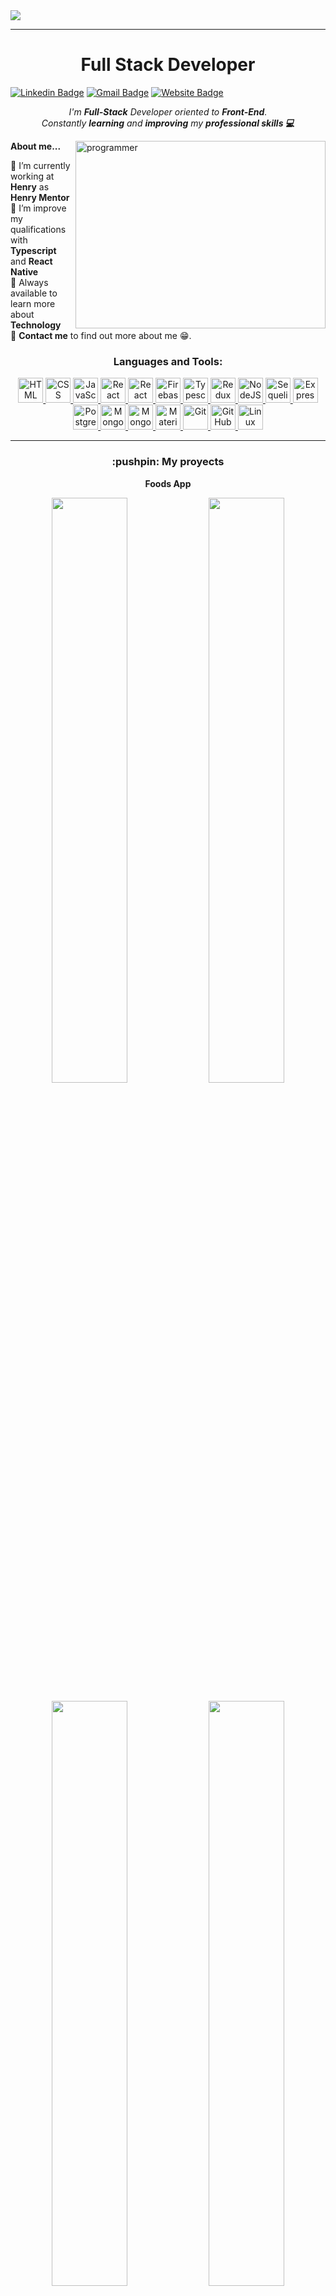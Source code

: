 <img src='https://user-images.githubusercontent.com/86481813/179076835-776d55fb-d243-46d3-845c-cc5209175ed3.gif'/>
<hr/>
<h1 align="center"> Full Stack Developer </h1>
<div>

[![Linkedin Badge](https://img.shields.io/badge/LinkedIn-0077B5?style=for-the-badge&logo=linkedin&logoColor=white)](https://www.linkedin.com/in/genarobercini/)
[![Gmail Badge](https://img.shields.io/badge/Gmail-D14836?style=for-the-badge&logo=gmail&logoColor=white)](mailto:bercinigenaro@gmail.com)
[![Website Badge](https://img.shields.io/badge/Portfolio-18436E?style=for-the-badge&logo=realm&logoColor=ff6f6f)](https://genarobercini.vercel.app/)

</div>
<p align="center">
    <em>
      I'm <b>Full-Stack</b> Developer oriented to <b>Front-End</b>. <br>
      Constantly <b>learning</b> and <b>improving</b> my <b>professional skills 💻</b>
    </em> 
    <br>
  </p>
 <img align="right" width="400px" height="300px" alt="programmer" src="https://user-images.githubusercontent.com/86481813/179087634-d1ce2bc7-59a2-43dd-9324-5579a0faf72c.gif" />
  
  **About me...**
  
  🔷 I’m currently working at **Henry** as **Henry Mentor**<br>
  🔷 I’m improve my qualifications with **Typescript** and **React Native**<br>
  🔷 Always available to learn more about **Technology**<br>
  🔷 **Contact me** to find out more about me 😁.<br>
<h3 align="center">Languages and Tools:</h3>
<p align="center">
<a href="https://developer.mozilla.org/en-US/docs/Web/HTML" target="_blank"> <img src="https://res.cloudinary.com/genaro-bercini/image/upload/v1653669571/Portfolio/Skills/html_bquhfc.png" title='HTML' alt='HTML' width="40" height="40"/> </a>
<a href="https://developer.mozilla.org/en-US/docs/Web/CSS" target="_blank"> <img src="https://res.cloudinary.com/genaro-bercini/image/upload/v1653669552/Portfolio/Skills/css_q6blj8.png" width="40" title='CSS' alt='CSS' height="40"/> </a>
<a href="https://developer.mozilla.org/en-US/docs/Web/JavaScript" target="_blank"> <img src="https://res.cloudinary.com/genaro-bercini/image/upload/v1653669545/Portfolio/Skills/javascript_byjjtt.png" alt="JavaScript" title='JavaScript' width="40" height="40"/> </a>
<a href="https://es.reactjs.org/" target="_blank"> <img src="https://res.cloudinary.com/genaro-bercini/image/upload/v1659160601/Portfolio/Skills/react.png" alt="React" title='React' width="40" height="40"/> </a>
<a href="https://reactnative.dev/" target="_blank"> <img src="https://res.cloudinary.com/genaro-bercini/image/upload/v1653669572/Portfolio/Skills/react_native.png" title='React Native' alt='React Native' width="40" height="40"/> </a>
<a href="https://firebase.google.com/?hl=es" target="_blank"> <img src="https://res.cloudinary.com/genaro-bercini/image/upload/v1659160305/Portfolio/Skills/firebase_v5ieli.png" title='Firebase' alt='Firebase' width="40" height="40"/> </a>
<a href="https://www.typescriptlang.org/" target="_blank"> <img src="https://res.cloudinary.com/genaro-bercini/image/upload/v1653669572/Portfolio/Skills/typescript_b4c5ha.png" title='Typescript' alt='Typescript' width="40" height="40"/> </a>
<a href="https://redux.js.org/" target="_blank"> <img src="https://res.cloudinary.com/genaro-bercini/image/upload/v1653669572/Portfolio/Skills/redux_fmxhjj.png" alt="Redux" title='Redux' width="40" height="40"/> </a>
<a href="https://nodejs.org/en/about/" target="_blank"> <img src="https://res.cloudinary.com/genaro-bercini/image/upload/v1653669571/Portfolio/Skills/nodejs_bgxv7g.png" alt="NodeJS" title='NodeJS' width="40" height="40"/> </a>
<a href="https://sequelize.org/" target="_blank"> <img src="https://res.cloudinary.com/genaro-bercini/image/upload/v1653669572/Portfolio/Skills/sequelize_tfgs7y.png" alt="Sequelize" title='Sequelize' width="40" height="40"/> </a>
<a href="https://expressjs.com/en/" target="_blank"> <img src="https://res.cloudinary.com/genaro-bercini/image/upload/v1653669555/Portfolio/Skills/express_cajcvz.png" alt="Express" title='Express' width="40" height="40"/> </a>
<a href="https://www.postgresql.org/" target="_blank"> <img src="https://res.cloudinary.com/genaro-bercini/image/upload/v1653669571/Portfolio/Skills/postgre_tuhc5q.png" alt="PostgreSQL" title='PostgreSQL' width="40" height="40"/> </a>
<a href="https://www.mongodb.com/" target="_blank"> <img src="https://res.cloudinary.com/genaro-bercini/image/upload/v1653669571/Portfolio/Skills/mongodb_c6g2w4.png" alt="MongoDB" title='MongoDB' width="40" height="40"/> </a>
<a href="https://mongoosejs.com/" target="_blank"> <img src="https://res.cloudinary.com/genaro-bercini/image/upload/v1654271443/Portfolio/Skills/mongoose_el3aoy.png" alt="Mongoose" title='Mongoose' width="40" height="40"/> </a>
<a href="https://mui.com/" target="_blank"> <img src="https://res.cloudinary.com/genaro-bercini/image/upload/v1653669571/Portfolio/Skills/materialui_adoozy.png" alt="MaterialUI" title='MaterialUI' width="40" height="40"/> </a>
<a href="https://git-scm.com/" target="_blank"> <img src="https://res.cloudinary.com/genaro-bercini/image/upload/v1653669570/Portfolio/Skills/git_eoefu5.png" alt="Git" title='Git' width="40" height="40"/> </a>
<a href="https://github.com/" target="_blank"> <img src="https://res.cloudinary.com/genaro-bercini/image/upload/v1653669571/Portfolio/Skills/github_ozvo4h.png" alt="GitHub" title='GitHub' width="40" height="40"/> </a>
<a href="https://en.wikipedia.org/wiki/Linux " target="_blank"> <img src="https://res.cloudinary.com/genaro-bercini/image/upload/v1653669571/Portfolio/Skills/linux_b0d3my.png" alt="Linux" title='Linux' width="40" height="40"/> </a>
</p>
 <hr>
<h3 align='center'>:pushpin: My proyects</h3>
<p>
<p align="center"><b>Foods App</b></p>
<p align="center">
<a href='https://foods-page.vercel.app/'/><img src='https://user-images.githubusercontent.com/86481813/169378407-647857a7-1a91-4c4c-ba49-42c3ff19418c.png' width='49%'/></a>
<a href="https://foods-page.vercel.app/"><img src='https://user-images.githubusercontent.com/86481813/169379874-0028faf7-a5f6-4039-9317-9d5cb329ea08.png' width='49%'/></a>
</p>
<p align="center">
<a href='https://foods-page.vercel.app/'/><img src='https://user-images.githubusercontent.com/86481813/169432270-7bbbe524-2385-4635-b393-9ebfbfb1f719.png' width='49%'/></a>
<a href="https://foods-page.vercel.app/"><img src='https://user-images.githubusercontent.com/86481813/169432321-7b6cd812-e011-4bb3-95f3-124d47b8d170.png' width='49%'/></a>
</p>
<p align="center"><b>Markets Center</b></p>
<p align="center">
<a href='https://markets-center.vercel.app/'/><img src='https://user-images.githubusercontent.com/86481813/168861669-26076838-33c5-49cb-a8e1-21c00493d3c6.png' width='49%'/></a>
<a href='https://markets-center.vercel.app/'/><img src='https://user-images.githubusercontent.com/86481813/168862498-2c85b7e8-2314-413e-a3f3-3cddc029bd85.png' width='49%'/></a>
</p>
<p align="center">
<a href='https://markets-center.vercel.app/' width='30%'/><img src='https://user-images.githubusercontent.com/86481813/168863677-74c6c518-860d-4f5f-b781-cf238fb169b0.png' width='49%'/></a>
<a href='https://markets-center.vercel.app/' width='30%'/><img src='https://user-images.githubusercontent.com/86481813/168863917-8f3c8acd-3894-4f8a-98a8-c50532905bfd.png' width='49%'/></a>
</p>
<p align="center"><b>Note</b></p>
<p align="center">
<img src='https://user-images.githubusercontent.com/86481813/181872090-e47cc8ff-8bbd-4b4c-b296-8b2b1715c965.png' width='16%'/>
<img src='https://user-images.githubusercontent.com/86481813/181872104-8cf2e2fe-14fc-4617-bddc-b9f23d94ebbc.png' width='16%'/>
<img src='https://user-images.githubusercontent.com/86481813/181873475-3fc2657b-b830-4867-85d1-e4dabd233404.png' width='16%' />
<img src='https://user-images.githubusercontent.com/86481813/181872307-7b7d62df-2c57-47b4-818e-7418d78f13ad.png' width='16%' />
<img src='https://user-images.githubusercontent.com/86481813/181874920-e517921d-90ce-4238-84aa-2b250e44e74d.png' width='16%' />
<img src='https://user-images.githubusercontent.com/86481813/181875337-016a0593-570a-4f84-9d80-1f310cf4208a.png' width='16%' />
</p>
<p align="center"><b>Clon Mercado Libre Details</b></p>
<p align="center">
<a href='https://mercadolibre-details.vercel.app/' width='30%'/><img src='https://user-images.githubusercontent.com/86481813/187216398-1e276124-e3a1-4439-bfb5-5c8c1a4ab36c.png' width='49%'/></a>
<a href='https://mercadolibre-details.vercel.app/' width='30%'/><img src='https://user-images.githubusercontent.com/86481813/187216684-9e05296f-7a1d-4d33-a58f-d9975acf62c3.png' width='49%'/></a>
</p>
</p>
